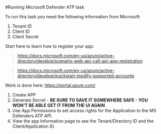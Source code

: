 #Running Microsoft Defender ATP task 

To run this task you need the following information from Microsoft: 

1. Tenant ID
1. Client ID
1. Client Secret

Start here to learn how to register your app:

>https://docs.microsoft.com/en-us/azure/active-directory/develop/scenario-web-api-call-api-app-registration

>https://docs.microsoft.com/en-us/azure/active-directory/develop/quickstart-modify-supported-accounts


Work is done here: https://portal.azure.com/

1. Create APP
1. Generate Secret - **BE SURE TO SAVE IT SOMEWHERE SAFE - YOU WON’T BE ABLE GET IT FROM THE UI AGAIN**
1. Use App Permissions to set access rights for the Application to the MS Defenders ATP API. 
1. View the app Information page to see the Tenant/Directory ID and the Client/Application ID. 
